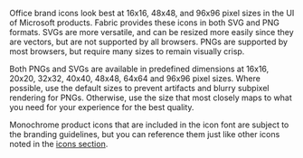 Office brand icons look best at 16x16, 48x48, and 96x96 pixel sizes in the UI of Microsoft products. Fabric provides these icons in both SVG and PNG formats. SVGs are more versatile, and can be resized more easily since they are vectors, but are not supported by all browsers. PNGs are supported by most browsers, but require many sizes to remain visually crisp.

Both PNGs and SVGs are available in predefined dimensions at 16x16, 20x20, 32x32, 40x40, 48x48, 64x64 and 96x96 pixel sizes. Where possible, use the default sizes to prevent artifacts and blurry subpixel rendering for PNGs. Otherwise, use the size that most closely maps to what you need for your experience for the best quality.

Monochrome product icons that are included in the icon font are subject to the branding guidelines, but you can reference them just like other icons noted in the [icons section](#/styles/web/icons).
